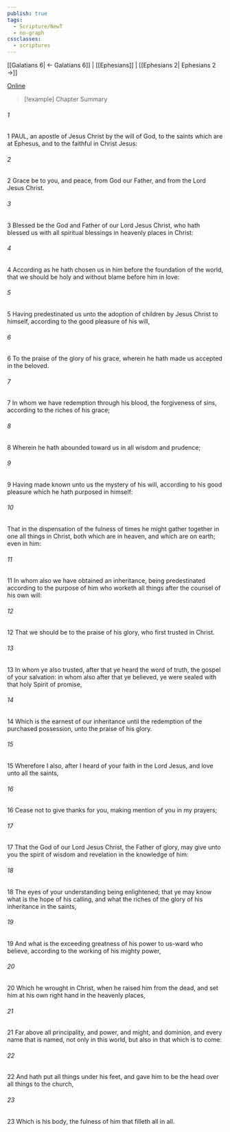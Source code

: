 ```yaml
---
publish: true
tags:
  - Scripture/NewT
  - no-graph
cssclasses:
  - scriptures
---
```

[[Galatians 6| ← Galatians 6]] | [[Ephesians]] | [[Ephesians 2| Ephesians 2 →]]

[Online](https://churchofjesuschrist.org/study/scriptures/nt/eph/1?lang=eng)

>[!example] Chapter Summary
>
###### 1
1 PAUL, an apostle of Jesus Christ by the will of God, to the saints which are at Ephesus, and to the faithful in Christ Jesus:
###### 2
2 Grace be to you, and peace, from God our Father, and from the Lord Jesus Christ.
###### 3
3 Blessed be the God and Father of our Lord Jesus Christ, who hath blessed us with all spiritual blessings in heavenly places in Christ:
###### 4
4 According as he hath chosen us in him before the foundation of the world, that we should be holy and without blame before him in love:
###### 5
5 Having predestinated us unto the adoption of children by Jesus Christ to himself, according to the good pleasure of his will,
###### 6
6 To the praise of the glory of his grace, wherein he hath made us accepted in the beloved.
###### 7
7 In whom we have redemption through his blood, the forgiveness of sins, according to the riches of his grace;
###### 8
8 Wherein he hath abounded toward us in all wisdom and prudence;
###### 9
9 Having made known unto us the mystery of his will, according to his good pleasure which he hath purposed in himself:
###### 10
That in the dispensation of the fulness of times he might gather together in one all things in Christ, both which are in heaven, and which are on earth; even in him:
###### 11
11 In whom also we have obtained an inheritance, being predestinated according to the purpose of him who worketh all things after the counsel of his own will:
###### 12
12 That we should be to the praise of his glory, who first trusted in Christ.
###### 13
13 In whom ye also trusted, after that ye heard the word of truth, the gospel of your salvation: in whom also after that ye believed, ye were sealed with that holy Spirit of promise,
###### 14
14 Which is the earnest of our inheritance until the redemption of the purchased possession, unto the praise of his glory.
###### 15
15 Wherefore I also, after I heard of your faith in the Lord Jesus, and love unto all the saints,
###### 16
16 Cease not to give thanks for you, making mention of you in my prayers;
###### 17
17 That the God of our Lord Jesus Christ, the Father of glory, may give unto you the spirit of wisdom and revelation in the knowledge of him:
###### 18
18 The eyes of your understanding being enlightened; that ye may know what is the hope of his calling, and what the riches of the glory of his inheritance in the saints,
###### 19
19 And what is the exceeding greatness of his power to us-ward who believe, according to the working of his mighty power,
###### 20
20 Which he wrought in Christ, when he raised him from the dead, and set him at his own right hand in the heavenly places,
###### 21
21 Far above all principality, and power, and might, and dominion, and every name that is named, not only in this world, but also in that which is to come:
###### 22
22 And hath put all things under his feet, and gave him to be the head over all things to the church,
###### 23
23 Which is his body, the fulness of him that filleth all in all.




